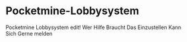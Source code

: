 # Pocketmine-Lobbysystem
Pocketmine Lobbysystem edit! Wer Hilfe Braucht Das Einzustellen Kann Sich Gerne melden
